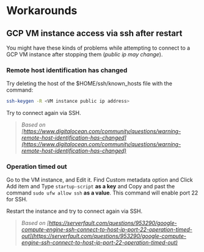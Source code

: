 # Workarounds

## GCP VM instance access via ssh after restart

You might have these kinds of problems while attempting to connect to a GCP VM instance after stopping them (_public ip may change_).

### Remote host identification has changed

Try deleting the host of the $HOME/ssh/known_hosts file with the command:

```bash
ssh-keygen -R <VM instance public ip address>
```

Try to connect again via SSH.

> _Based on [https://www.digitalocean.com/community/questions/warning-remote-host-identification-has-changed](https://www.digitalocean.com/community/questions/warning-remote-host-identification-has-changed)_

### Operation timed out

Go to the VM instance, and Edit it.
Find Custom metadata option and Click Add item and Type ```startup-script``` **as a key** and Copy and past the command ```sudo ufw allow ssh``` **as a value**. This command will enable port 22 for SSH.

Restart the instance and try to connect again via SSH.

> _Based on [https://serverfault.com/questions/953290/google-compute-engine-ssh-connect-to-host-ip-port-22-operation-timed-out](https://serverfault.com/questions/953290/google-compute-engine-ssh-connect-to-host-ip-port-22-operation-timed-out)_

